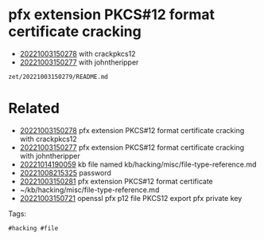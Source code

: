 # pfx extension PKCS#12 format certificate cracking

- [20221003150278](/zet/20221003150278/README.md) with crackpkcs12
- [20221003150277](/zet/20221003150277/README.md) with johntheripper

` zet/20221003150279/README.md `

# Related

- [20221003150278](/zet/20221003150278/README.md) pfx extension PKCS#12 format certificate cracking with crackpkcs12
- [20221003150277](/zet/20221003150277/README.md) pfx extension PKCS#12 format certificate cracking with johntheripper
- [20221014190059](/zet/20221014190059/README.md) kb file named kb/hacking/misc/file-type-reference.md
- [20221008215325](/zet/20221008215325/README.md) password
- [20221003150281](/zet/20221003150281/README.md) pfx extension PKCS#12 format certificate
- ~/kb/hacking/misc/file-type-reference.md
- [20221003150721](/zet/20221003150721/README.md) openssl pfx p12 file PKCS12 export pfx private key

Tags:

    #hacking #file 
